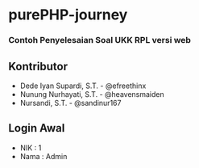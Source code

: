 # purePHP-journey
### Contoh Penyelesaian Soal UKK RPL versi web

## Kontributor
- Dede Iyan Supardi, S.T. - @efreethinx
- Nunung Nurhayati, S.T. - @heavensmaiden
- Nursandi, S.T. - @sandinur167

## Login Awal
- NIK : 1
- Nama : Admin
